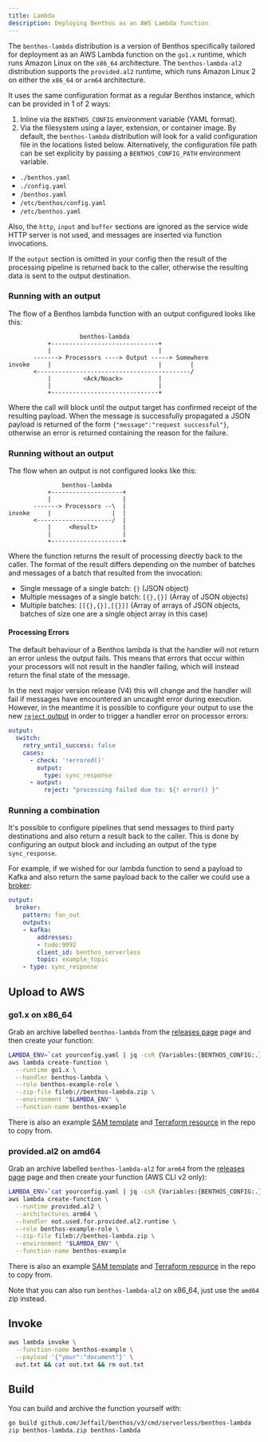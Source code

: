 ```yaml
---
title: Lambda
description: Deploying Benthos as an AWS Lambda function
---
```


The `benthos-lambda` distribution is a version of Benthos specifically tailored
for deployment as an AWS Lambda function on the `go1.x` runtime,
which runs Amazon Linux on the `x86_64` architecture.
The `benthos-lambda-al2` distribution supports the `provided.al2` runtime,
which runs Amazon Linux 2 on either the `x86_64` or `arm64` architecture.

It uses the same configuration format as a regular Benthos instance, which can be
provided in 1 of 2 ways:

1. Inline via the `BENTHOS_CONFIG` environment variable (YAML format).
2. Via the filesystem using a layer, extension, or container image. By default,
   the `benthos-lambda` distribution will look for a valid configuration file in
   the locations listed below. Alternatively, the configuration file path can be
   set explicity by passing a `BENTHOS_CONFIG_PATH` environment variable.
  - `./benthos.yaml`
  - `./config.yaml`
  - `/benthos.yaml`
  - `/etc/benthos/config.yaml`
  - `/etc/benthos.yaml`

Also, the `http`, `input` and `buffer` sections are ignored as the service wide
HTTP server is not used, and messages are inserted via function invocations.

If the `output` section is omitted in your config then the result of the
processing pipeline is returned back to the caller, otherwise the resulting data
is sent to the output destination.

### Running with an output

The flow of a Benthos lambda function with an output configured looks like this:

```text
                    benthos-lambda
           +------------------------------+
           |                              |
       -------> Processors ----> Output -----> Somewhere
invoke     |                              |        |
       <-------------------------------------------/
           |         <Ack/Noack>          |
           |                              |
           +------------------------------+
```

Where the call will block until the output target has confirmed receipt of the
resulting payload. When the message is successfully propagated a JSON payload is
returned of the form `{"message":"request successful"}`, otherwise an error is
returned containing the reason for the failure.

### Running without an output

The flow when an output is not configured looks like this:

```text
               benthos-lambda
           +--------------------+
           |                    |
       -------> Processors --\  |
invoke     |                 |  |
       <---------------------/  |
           |     <Result>       |
           |                    |
           +--------------------+
```

Where the function returns the result of processing directly back to the caller.
The format of the result differs depending on the number of batches and messages
of a batch that resulted from the invocation:

- Single message of a single batch: `{}` (JSON object)
- Multiple messages of a single batch: `[{},{}]` (Array of JSON objects)
- Multiple batches: `[[{},{}],[{}]]` (Array of arrays of JSON objects, batches
  of size one are a single object array in this case)

#### Processing Errors

The default behaviour of a Benthos lambda is that the handler will not return an
error unless the output fails. This means that errors that occur within your
processors will not result in the handler failing, which will instead return the
final state of the message.

In the next major version release (V4) this will change and the handler will
fail if messages have encountered an uncaught error during execution. However,
in the meantime it is possible to configure your output to use the new
[`reject` output][output.reject] in order to trigger a handler error on
processor errors:

```yaml
output:
  switch:
    retry_until_success: false
    cases:
      - check: '!errored()'
        output:
          type: sync_response
      - output:
          reject: "processing failed due to: ${! error() }"
```

### Running a combination

It's possible to configure pipelines that send messages to third party
destinations and also return a result back to the caller. This is done by
configuring an output block and including an output of the type
`sync_response`.

For example, if we wished for our lambda function to send a payload to Kafka
and also return the same payload back to the caller we could use a
[broker][output-broker]:

```yml
output:
  broker:
    pattern: fan_out
    outputs:
    - kafka:
        addresses:
        - todo:9092
        client_id: benthos_serverless
        topic: example_topic
    - type: sync_response
```

## Upload to AWS

### go1.x on x86_64

Grab an archive labelled `benthos-lambda` from the [releases page][releases]
page and then create your function:

```sh
LAMBDA_ENV=`cat yourconfig.yaml | jq -csR {Variables:{BENTHOS_CONFIG:.}}`
aws lambda create-function \
  --runtime go1.x \
  --handler benthos-lambda \
  --role benthos-example-role \
  --zip-file fileb://benthos-lambda.zip \
  --environment "$LAMBDA_ENV" \
  --function-name benthos-example
```

There is also an example [SAM template][sam-template] and
[Terraform resource][tf-example] in the repo to copy from.

### provided.al2 on amd64

Grab an archive labelled `benthos-lambda-al2` for `arm64` from the [releases page][releases]
page and then create your function (AWS CLI v2 only):

```sh
LAMBDA_ENV=`cat yourconfig.yaml | jq -csR {Variables:{BENTHOS_CONFIG:.}}`
aws lambda create-function \
  --runtime provided.al2 \
  --architectures arm64 \
  --handler not.used.for.provided.al2.runtime \
  --role benthos-example-role \
  --zip-file fileb://benthos-lambda.zip \
  --environment "$LAMBDA_ENV" \
  --function-name benthos-example
```

There is also an example [SAM template][sam-template-al2] and
[Terraform resource][tf-example-al2] in the repo to copy from.

Note that you can also run `benthos-lambda-al2` on x86_64, just use the `amd64` zip instead.

## Invoke

```sh
aws lambda invoke \
  --function-name benthos-example \
  --payload '{"your":"document"}' \
  out.txt && cat out.txt && rm out.txt
```

## Build

You can build and archive the function yourself with:

```sh
go build github.com/Jeffail/benthos/v3/cmd/serverless/benthos-lambda
zip benthos-lambda.zip benthos-lambda
```

[releases]: https://github.com/Jeffail/benthos/releases
[sam-template]: https://github.com/Jeffail/benthos/tree/master/resources/serverless/lambda/benthos-lambda-sam.yaml
[tf-example]: https://github.com/Jeffail/benthos/tree/master/resources/serverless/lambda/benthos-lambda.tf
[sam-template-al2]: https://github.com/Jeffail/benthos/tree/master/resources/serverless/lambda/benthos-lambda-al2-sam.yaml
[tf-example-al2]: https://github.com/Jeffail/benthos/tree/master/resources/serverless/lambda/benthos-lambda-al2.tf
[output-broker]: /docs/components/outputs/broker
[output.reject]: /docs/components/outputs/reject
